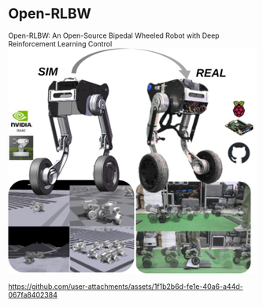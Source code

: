 # Open-RLBW
Open-RLBW: An Open-Source Bipedal Wheeled Robot with Deep Reinforcement Learning Control
![pic/main](pic/main.svg)

https://github.com/user-attachments/assets/1f1b2b6d-fe1e-40a6-a44d-067fa8402384


